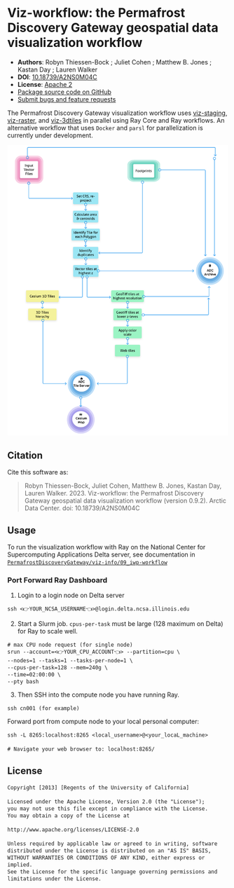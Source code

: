 # Viz-workflow: the Permafrost Discovery Gateway geospatial data visualization workflow

- **Authors**: Robyn Thiessen-Bock ; Juliet Cohen ; Matthew B. Jones ; Kastan Day ; Lauren Walker
- **DOI**: [10.18739/A2NS0M04C](https://ezid.cdlib.org/id/doi:10.18739/A2NS0M04C)
- **License**: [Apache 2](https://opensource.org/license/apache-2-0/)
- [Package source code on GitHub](https://github.com/PermafrostDiscoveryGateway/viz-workflow)
- [Submit bugs and feature requests](https://github.com/PermafrostDiscoveryGateway/viz-workflow/issues/new)

The Permafrost Discovery Gateway visualization workflow uses [viz-staging](https://github.com/PermafrostDiscoveryGateway/viz-staging), [viz-raster](https://github.com/PermafrostDiscoveryGateway/viz-raster/tree/main), and [viz-3dtiles](https://github.com/PermafrostDiscoveryGateway/viz-3dtiles) in parallel using Ray Core and Ray workflows. An alternative workflow that uses `Docker` and `parsl` for parallelization is currently under development.

![PDG workflow summary](docs/images/viz_workflow.png)

## Citation

Cite this software as:

> Robyn Thiessen-Bock, Juliet Cohen, Matthew B. Jones, Kastan Day, Lauren Walker. 2023. Viz-workflow: the Permafrost Discovery Gateway geospatial data visualization workflow (version 0.9.2). Arctic Data Center. doi: 10.18739/A2NS0M04C

## Usage

To run the visualization workflow with Ray on the National Center for Supercomputing Applications Delta server, see documentation in [`PermafrostDiscoveryGateway/viz-info/09_iwp-workflow`](https://github.com/PermafrostDiscoveryGateway/viz-info/blob/main/09_iwp-workflow.md)

### Port Forward Ray Dashboard

1. Login to a login node on Delta server

```
ssh <👉YOUR_NCSA_USERNAME👈>@login.delta.ncsa.illinois.edu
```
2. Start a Slurm job. `cpus-per-task` must be large (128 maximum on Delta) for Ray to scale well. 

```
# max CPU node request (for single node)
srun --account=<👉YOUR_CPU_ACCOUNT👈> --partition=cpu \
--nodes=1 --tasks=1 --tasks-per-node=1 \
--cpus-per-task=128 --mem=240g \
--time=02:00:00 \
--pty bash
```

3. Then SSH into the compute node you have running Ray. 

```
ssh cn001 (for example)
```
Forward port from compute node to your local personal computer:
```
ssh -L 8265:localhost:8265 <local_username>@<your_locaL_machine> 

# Navigate your web browser to: localhost:8265/
```

## License

```
Copyright [2013] [Regents of the University of California]

Licensed under the Apache License, Version 2.0 (the "License");
you may not use this file except in compliance with the License.
You may obtain a copy of the License at

http://www.apache.org/licenses/LICENSE-2.0

Unless required by applicable law or agreed to in writing, software
distributed under the License is distributed on an "AS IS" BASIS,
WITHOUT WARRANTIES OR CONDITIONS OF ANY KIND, either express or implied.
See the License for the specific language governing permissions and
limitations under the License.
```
